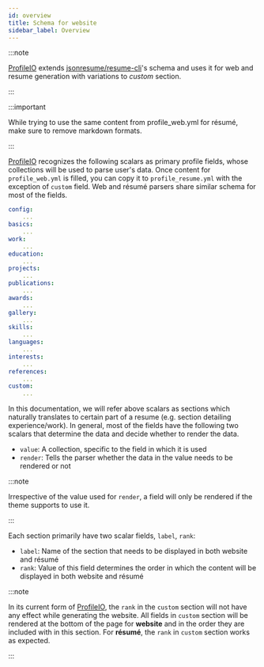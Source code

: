 ```yaml
---
id: overview
title: Schema for website
sidebar_label: Overview
---
```


:::note

[ProfileIO] extends [jsonresume/resume-cli](https://github.com/jsonresume/resume-cli)'s schema and uses it for web and resume generation with variations to _custom_ section.

:::

:::important

While trying to use the same content from profile_web.yml for r&eacute;sum&eacute;, make sure to remove markdown formats.

:::

[ProfileIO] recognizes the following scalars as primary profile fields, whose collections will be used to parse user's data. Once content for `profile_web.yml` is filled, you can copy it to `profile_resume.yml` with the exception of `custom` field. Web and r&eacute;sum&eacute; parsers share similar schema for most of the fields.

```yaml
config:
    ...
basics:
    ...
work:
    ...
education:
    ...
projects:
    ...
publications:
    ...
awards:
    ...
gallery:
    ...
skills:
    ...
languages:
    ...
interests:
    ...
references:
    ...
custom:
    ...
```

In this documentation, we will refer above scalars as sections which naturally translates to certain part of a resume (e.g. section detailing experience/work). In general, most of the fields have the following two scalars that determine the data and decide whether to render the data.
   * `value`: A collection, specific to the field in which it is used
   * `render`: Tells the parser whether the data in the value needs to be rendered or not

   :::note

   Irrespective of the value used for `render`, a field will only be rendered if the theme supports to use it.

   :::

Each section primarily have two scalar fields, `label`, `rank`:
  * `label`: Name of the section that needs to be displayed in both website and r&eacute;sum&eacute;
  * `rank`: Value of this field determines the order in which the content will be displayed in both website and r&eacute;sum&eacute;

  :::note

  In its current form of [ProfileIO], the `rank` in the `custom` section will not have any effect while generating the website. All fields in `custom` section will be rendered at the bottom of the page for **website** and in the order they are included with in this section. For **r&eacute;sum&eacute;**, the `rank` in `custom` section works as expected.

  :::

[ProfileIO]: https://github.com/acrlakshman/profileio